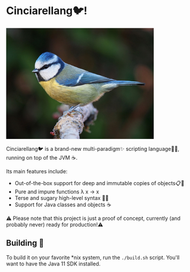 # Cinciarellang🐦!

<a href="https://en.wikipedia.org/wiki/Eurasian_blue_tit" 
   title="Eurasian blue tit (Cyanistes caeruleus)">
  <img src="./docs/res/cinciarella.jpg" width="400"/>
</a>

Cinciarellang🐦 is a brand-new multi-paradigm✨ scripting language🐱‍💻, running on top of the JVM ☕.

Its main features include:

* Out-of-the-box support for deep and immutable copies of objects📋🧊
* Pure and impure functions λ x -> x
* Terse and sugary high-level syntax 🍭🍬
* Support for Java classes and objects ☕

⚠️ Please note that this project is just a proof of concept, currently (and probably never) ready for production!⚠️ 

## Building 🚧
To build it on your favorite *nix system, run the `./build.sh` script. You'll want to have the Java 11 SDK installed.



